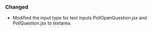 ### Changed

- Modified the input type for text inputs PollOpenQuestion.jsx and PollQuestion.jsx to textarea.


